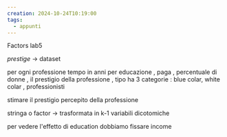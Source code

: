 ```yaml
---
creation: 2024-10-24T10:19:00
tags:
  - appunti
---
```

Factors lab5 

*prestige* -> dataset 

per ogni professione tempo in anni per educazione , paga , percentuale di donne , il prestigio della professione , tipo ha 3 categorie : blue colar, white colar , professionisti

stimare il prestigio percepito della professione 

stringa o factor -> trasformata in k-1 variabili dicotomiche 

per vedere l'effetto di education dobbiamo fissare income 

